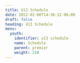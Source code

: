 ```yaml
---
title: U13 Schedule
date: 2022-02-06T14:36:12-06:00
draft: false
heading: U13 Schedule
menu:
  youth:
    identifier: u13 schedule
    name: Schedule
    parent: premier
    weight: 210
---
```

